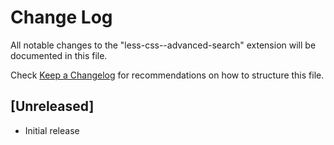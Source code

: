 # Change Log

All notable changes to the "less-css--advanced-search" extension will be documented in this file.

Check [Keep a Changelog](http://keepachangelog.com/) for recommendations on how to structure this file.

## [Unreleased]

- Initial release